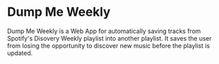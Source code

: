 # Dump Me Weekly
Dump Me Weekly is a Web App for automatically saving tracks from Spotify's Disovery Weekly playlist into another playlist. It saves the user from losing the opportunity to discover new music before the playlist is updated.
